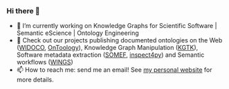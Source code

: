 ### Hi there 👋
- 🔭 I’m currently working on Knowledge Graphs for Scientific Software | Semantic eScience | Ontology Engineering
- 💬 Check out our projects publishing documented ontologies on the Web ([WIDOCO](https://github.com/dgarijo/Widoco/), [OnToology](https://github.com/OnToology/OnToology/)), Knowledge Graph Manipulation ([KGTK](https://github.com/usc-isi-i2/kgtk/)), Software metadata extraction ([SOMEF](https://github.com/KnowledgeCaptureAndDiscovery/somef/), [inspect4py](https://github.com/SoftwareUnderstanding/inspect4py)) and Semantic workflows ([WINGS](https://www.wings-workflows.org/))
- 📫 How to reach me: send me an email! See [my personal website](http://dgarijo.com/) for more details.

<!--
**dgarijo/dgarijo** is a ✨ _special_ ✨ repository because its `README.md` (this file) appears on your GitHub profile.
-->
